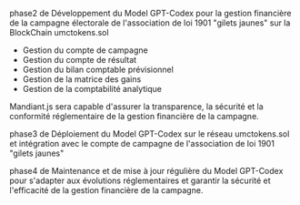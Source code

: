 phase2 de Développement du Model GPT-Codex pour la gestion financière de la campagne électorale de l'association de loi 1901 "gilets jaunes" sur la BlockChain umctokens.sol

- Gestion du compte de campagne
- Gestion du compte de résultat
- Gestion du bilan comptable prévisionnel
- Gestion de la matrice des gains
- Gestion de la comptabilité analytique

Mandiant.js sera capable d'assurer la transparence, la sécurité et la conformité réglementaire de la gestion financière de la campagne.

phase3 de Déploiement du Model GPT-Codex sur le réseau umctokens.sol et intégration avec le compte de campagne de l'association de loi 1901 "gilets jaunes"

phase4 de Maintenance et de mise à jour régulière du Model GPT-Codex pour s'adapter aux évolutions réglementaires et garantir la sécurité et l'efficacité de la gestion financière de la campagne.